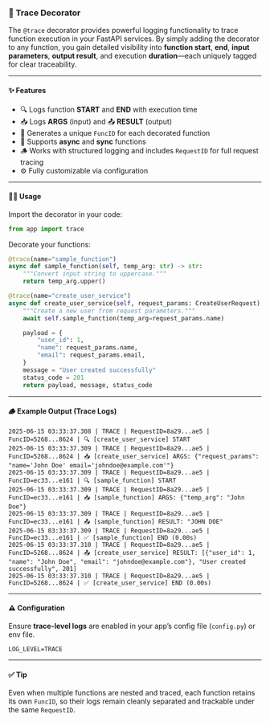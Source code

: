 ### 🧭 Trace Decorator

The `@trace` decorator provides powerful logging functionality to trace function execution in your FastAPI services. By simply adding the decorator to any function, you gain detailed visibility into **function start**, **end**, **input parameters**, **output result**, and execution **duration**—each uniquely tagged for clear traceability.

---

#### ✨ Features

- 🔍 Logs function **START** and **END** with execution time
- 📥 Logs **ARGS** (input) and 📤 **RESULT** (output)
- 🧩 Generates a unique `FuncID` for each decorated function
- 🧵 Supports **async** and **sync** functions
- 🪵 Works with structured logging and includes `RequestID` for full request tracing
- ⚙️ Fully customizable via configuration

---

#### 🧑‍💻 Usage

Import the decorator in your code:

```python
from app import trace
````

Decorate your functions:

```python
@trace(name="sample_function")
async def sample_function(self, temp_arg: str) -> str:
    """Convert input string to uppercase."""
    return temp_arg.upper()

@trace(name="create_user_service")
async def create_user_service(self, request_params: CreateUserRequest) -> Tuple[Any, str, int]:
    """Create a new user from request parameters."""
    await self.sample_function(temp_arg=request_params.name)

    payload = {
        "user_id": 1,
        "name": request_params.name,
        "email": request_params.email,
    }
    message = "User created successfully"
    status_code = 201
    return payload, message, status_code
```

---

#### 🪵 Example Output (Trace Logs)

```
2025-06-15 03:33:37.308 | TRACE | RequestID=8a29...ae5 | FuncID=5268...8624 | 🔍 [create_user_service] START
2025-06-15 03:33:37.309 | TRACE | RequestID=8a29...ae5 | FuncID=5268...8624 | 📥 [create_user_service] ARGS: {"request_params": "name='John Doe' email='johndoe@example.com'"}
2025-06-15 03:33:37.309 | TRACE | RequestID=8a29...ae5 | FuncID=ec33...e161 | 🔍 [sample_function] START
2025-06-15 03:33:37.309 | TRACE | RequestID=8a29...ae5 | FuncID=ec33...e161 | 📥 [sample_function] ARGS: {"temp_arg": "John Doe"}
2025-06-15 03:33:37.309 | TRACE | RequestID=8a29...ae5 | FuncID=ec33...e161 | 📤 [sample_function] RESULT: "JOHN DOE"
2025-06-15 03:33:37.309 | TRACE | RequestID=8a29...ae5 | FuncID=ec33...e161 | ✅ [sample_function] END (0.00s)
2025-06-15 03:33:37.310 | TRACE | RequestID=8a29...ae5 | FuncID=5268...8624 | 📤 [create_user_service] RESULT: [{"user_id": 1, "name": "John Doe", "email": "johndoe@example.com"}, "User created successfully", 201]
2025-06-15 03:33:37.310 | TRACE | RequestID=8a29...ae5 | FuncID=5268...8624 | ✅ [create_user_service] END (0.00s)
```

---

#### ⚠️ Configuration

Ensure **trace-level logs** are enabled in your app’s config file (`config.py`) or env file.

```env
LOG_LEVEL=TRACE
```

---

#### ✅ Tip

Even when multiple functions are nested and traced, each function retains its own `FuncID`, so their logs remain cleanly separated and trackable under the same `RequestID`.
